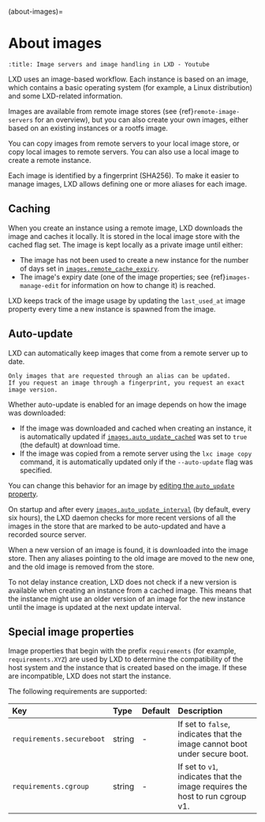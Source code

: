 (about-images)=
# About images

```{youtube} https://www.youtube.com/watch?v=wT7IDjo0Wgg
:title: Image servers and image handling in LXD - Youtube
```

LXD uses an image-based workflow.
Each instance is based on an image, which contains a basic operating system (for example, a Linux distribution) and some LXD-related information.

Images are available from remote image stores (see {ref}`remote-image-servers` for an overview), but you can also create your own images, either based on an existing instances or a rootfs image.

You can copy images from remote servers to your local image store, or copy local images to remote servers.
You can also use a local image to create a remote instance.

Each image is identified by a fingerprint (SHA256).
To make it easier to manage images, LXD allows defining one or more aliases for each image.

## Caching

When you create an instance using a remote image, LXD downloads the image and caches it locally.
It is stored in the local image store with the cached flag set.
The image is kept locally as a private image until either:

- The image has not been used to create a new instance for the number of days set in [`images.remote_cache_expiry`](server-options-images).
- The image's expiry date (one of the image properties; see {ref}`images-manage-edit` for information on how to change it) is reached.

LXD keeps track of the image usage by updating the `last_used_at` image property every time a new instance is spawned from the image.

## Auto-update

LXD can automatically keep images that come from a remote server up to date.

```{note}
Only images that are requested through an alias can be updated.
If you request an image through a fingerprint, you request an exact image version.
```

Whether auto-update is enabled for an image depends on how the image was downloaded:

- If the image was downloaded and cached when creating an instance, it is automatically updated if [`images.auto_update_cached`](server-options-images) was set to `true` (the default) at download time.
- If the image was copied from a remote server using the `lxc image copy` command, it is automatically updated only if the `--auto-update` flag was specified.

You can change this behavior for an image by [editing the `auto_update` property](images-manage-edit).

On startup and after every [`images.auto_update_interval`](server-options-images) (by default, every six hours), the LXD daemon checks for more recent versions of all the images in the store that are marked to be auto-updated and have a recorded source server.

When a new version of an image is found, it is downloaded into the image store.
Then any aliases pointing to the old image are moved to the new one, and the old image is removed from the store.

To not delay instance creation, LXD does not check if a new version is available when creating an instance from a cached image.
This means that the instance might use an older version of an image for the new instance until the image is updated at the next update interval.

## Special image properties

Image properties that begin with the prefix `requirements` (for example, `requirements.XYZ`) are used by LXD to determine the compatibility of the host system and the instance that is created based on the image.
If these are incompatible, LXD does not start the instance.

The following requirements are supported:

Key                                         | Type      | Default      | Description
:--                                         | :---      | :------      | :----------
`requirements.secureboot`                   | string    | -            | If set to `false`, indicates that the image cannot boot under secure boot.
`requirements.cgroup`                       | string    | -            | If set to `v1`, indicates that the image requires the host to run cgroup v1.
